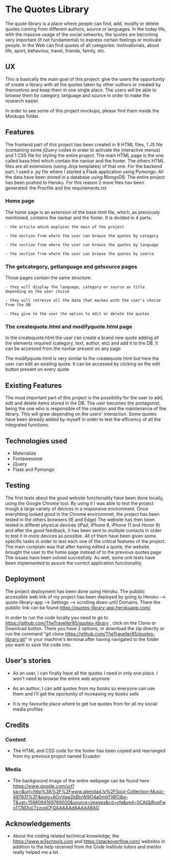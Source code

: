 # The Quotes Library

The quote library is a place where people can find, add, modify or delete quotes coming from different authors, source or languages. 
In the today life, with the massive usage of the social networks, the quotes are becoming very important (if not fundamental) to express 
certain feelings or motivate people. 
In the Web can find quotes of all categories: motivationals, about life, sport, behaviour, travel, friends, family, etc.

## UX

This is basically the main goal of this project: give the users the opportunity of create a library with all the quotes taken by other outhors or created by themselves
and keep them in one single place.
The users will be able to browse them by category, language and source in order to make the research easier.

In order to see some of this project mockups, please find them inside the Mockups folder.

## Features

The frontend part of this project has been created in 9 HTML files, 1 JS file (containing some jQuery codes in order to activate the interactive menus) 
and 1 CSS file for styling the entire project.
The main HTML page is the one called base.html which contain the navbar and the footer. The others HTML files are all extensions (using Jinja templates) of that one.
For the backend part, I used a .py file where I started a Flask application using Pymongo. All the data have been stored in a database using MongoDB.
The entire project has been pushed to Heroku. For this reason 2 more files hav been generated: the Procfile and the requirements.txt

### Home page

The home page is an extension of the base.html file, which, as previously mentioned, contains the navbar and the footer. It is divided in 4 parts:

    - the article which explains the main of the project

    - the section from where the user can browse the quotes by category

    - the section from where the user can browse the quotes by language

    - the section from where the user can browse the quotes by source

### The getcategory, getlanguage and getsource pages

Those pages contain the same structure.

    - they will display the language, category or source as title depending on the user choise

    - they will retreive all the data that maches with the user's choise from the DB

    - they give to the user the option to edit or delete the quotes 

### The createquote.html and modifyquote.html page

In the createquote.html the user can create a brand new quote adding all the elements required (category, text, author, etc) and add it to the DB.
It can be accessed from the navbar present on any page

The modifyquote.html is very similar to the createquote.html but here the user can edit an existing quote. 
It can be accessed by clicking on the edit button present on every quote

## Existing Features

The most important part of this project is the possibility for the user to add, edit and delete items stored in the DB.
The user becomes the protagonist, being the one who is responsible of the creation and the maintenance of the library. This will grow depending on the users' interaction.
Some quotes have been already added by myself in order to test the efficency of all the integrated functions. 

## Technologies used

- Materialize
- Fontawesome
- jQuery
- Flask and Pymongo

## Testing

The first tests about the good website functionality have been done locally, using the Google Chrome tool. By using it I was able to test the 
project trough a large variety of devices in a responsive environment. Once everyhting looked good in the Chrome environmnet, the project has 
been tested in the others browsers (IE and Edge) The website has then been tested in differet physical devices (iPad, iPhone 8, iPhone 11 and 
Honor 9) and after the good feedback, it has been sent to multiple contacts in order to test it in more devices as possible. All of them have been 
given some specific tasks in order to test each one of the critical features of the project.
The main complain was that after having edited a quote, the website brought the user to the home page instead of to the previous quotes page
The issues have been solved succesfully. 
As well, some unit tests have been implemented to assure the correct application functionality.

## Deployment

The project deployment has been done using Heroku. The pubblic accessible web link of my project has been deployed by going to 
Heroku --> quote-library-app --> Settings --> scrolling down until Domains. There the pubblic link can be found https://quotes-library-app.herokuapp.com/

In order to run the code locally you need to go to https://github.com/TheTraveller95/quotes-library , click on the Clone or Download button. There you have 2 options, or download the zip directly 
or run the command "git clone https://github.com/TheTraveller95/quotes-library.git" in your machine's terminal after having navigated to the folder 
you want to save the code into.

## User's stories

- As an user, I can finally have all the quotes I need in only one place. I won't need to browse the entire web anymore

- As an author, I can add quotes from my books so everyone can use them and I'll get the oportunity of increasing my books sells 

- It is my favourite place where to get tue quotes from for all my social media profiles

## Credits

### Content

- The HTML and CSS code for the footer has been copied and rearranged from my previous project named Ecuador

### Media

- The background image of the entire webpage can be found here https://www.google.com/url?sa=i&url=http%3A%2F%2Fwww.alemdad.ly%2FSoul-Collection-Music-497931%2F&psig=AOvVaw2kBtvW9O4a0mbTIWCtbx-T&ust=1586094169769000&source=images&cd=vfe&ved=0CAIQjRxqFwoTCNDluLTzzugCFQAAAAAdAAAAABAD

## Acknowledgements

-   About the coding related technical knowledge, the https://www.w3schools.com and https://stackoverflow.com/ websites in addition to the help received from the Code Institute tutors and mentor really helped me a lot.
